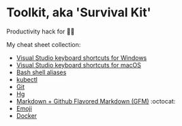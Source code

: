 # Toolkit, aka 'Survival Kit'

Productivity hack for 👨‍💻

My cheat sheet collection:

- [Visual Studio keyboard shortcuts for Windows](https://code.visualstudio.com/shortcuts/keyboard-shortcuts-windows.pdf)
- [Visual Studio keyboard shortcuts for macOS](https://code.visualstudio.com/shortcuts/keyboard-shortcuts-macos.pdf)
- [Bash shell aliases](unix/bash-shell-aliases.md)
- [kubectl](container-orchestration/kubectl-cheat-sheet.md)
- [Git](version-control/git)
- [Hg](version-control/hg)
- [Markdown + Github Flavored Markdown (GFM)](https://guides.github.com/pdfs/markdown-cheatsheet-online.pdf) :octocat:
- [Emoji](http://www.emoji-cheat-sheet.com/)
- [Docker](container/docker-cheat-sheet.md)
